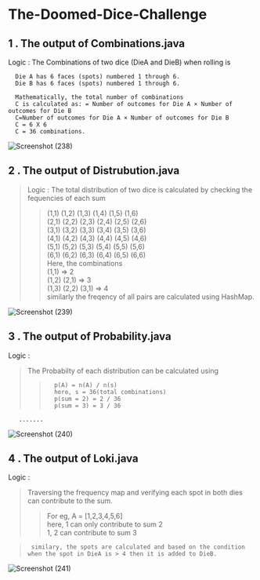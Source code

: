 # The-Doomed-Dice-Challenge

## 1 . The output of Combinations.java

Logic : 
      The Combinations of two dice (DieA and DieB) when rolling is

      Die A has 6 faces (spots) numbered 1 through 6.
      Die B has 6 faces (spots) numbered 1 through 6.
      
      Mathematically, the total number of combinations  
      C is calculated as: = Number of outcomes for Die A × Number of outcomes for Die B
      C=Number of outcomes for Die A × Number of outcomes for Die B
      C = 6 X 6
      C = 36 combinations.


![Screenshot (238)](https://github.com/2126ReshmaB/The-Doomed-Dice-Challenge/assets/118461173/880c800e-c109-40df-bf1d-0cfa6a5ad1c6)

## 2 . The output of Distrubution.java

> Logic : 
> The total distribution of two dice is calculated by checking the fequencies of each sum
>> (1,1) (1,2) (1,3) (1,4) (1,5) (1,6) <br/>
>> (2,1) (2,2) (2,3) (2,4) (2,5) (2,6) <br/>
>> (3,1) (3,2) (3,3) (3,4) (3,5) (3,6) <br/>
>> (4,1) (4,2) (4,3) (4,4) (4,5) (4,6) <br/> 
>> (5,1) (5,2) (5,3) (5,4) (5,5) (5,6)<br/>
>> (6,1) (6,2) (6,3) (6,4) (6,5) (6,6)<br/>
> Here, the combinations<br/>
>      (1,1) => 2 <br/>
>      (1,2) (2,1) => 3<br/>
>      (1,3) (2,2) (3,1) => 4<br/>
>      similarly the freqency of all pairs are calculated using HashMap.


![Screenshot (239)](https://github.com/2126ReshmaB/The-Doomed-Dice-Challenge/assets/118461173/ad8d2d36-7259-46de-b6cb-c97eb3501ae3)

## 3 . The output of Probability.java
Logic :
>The Probabilty of each distribution can be calculated using
>>       p(A) = n(A) / n(s) 
>>       here, s = 36(total combinations)
>>       p(sum = 2) = 2 / 36
>>       p(sum = 3) = 3 / 36
       .......
![Screenshot (240)](https://github.com/2126ReshmaB/The-Doomed-Dice-Challenge/assets/118461173/9a7ecd5c-dba1-41ce-9ae9-aa181f99ab64)

## 4 . The output of Loki.java
Logic :
>Traversing the frequency map and verifying each spot in both dies can contribute to the sum.<br/>
>>For eg, A = [1,2,3,4,5,6] <br/>
>>here, 1 can only contribute to sum 2<br/>
>>      1, 2 can contribute to sum 3<br/>

>      similary, the spots are calculated and based on the condition when the spot in DieA is > 4 then it is added to DieB.
![Screenshot (241)](https://github.com/2126ReshmaB/The-Doomed-Dice-Challenge/assets/118461173/15cf8656-3fb2-4fa9-8720-2e499286700e)
